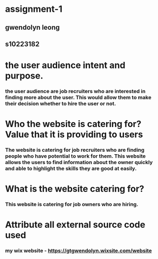 # assignment-1
## gwendolyn leong
## s10223182

# the user audience intent and purpose. 
### the user audience are job recruiters who are interested in finding more about the user. This would allow them to make their decision whether to hire the user or not.

# Who the website is catering for? Value that it is providing to users
### The website is catering for job recruiters who are finding people who have potential to work for them. This website allows the users to find information about the owner quickly and able to highlight the skills they are good at easily.
# What is the website catering for?
### This website is catering for job owners who are hiring.
# Attribute all external source code used 
### my wix website - https://gtgwendolyn.wixsite.com/website
### 
